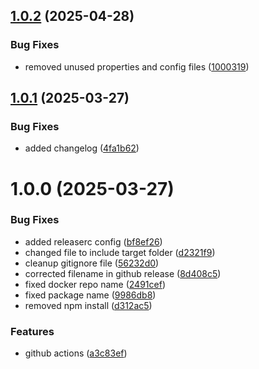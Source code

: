 ## [1.0.2](https://github.com/deepthought42/visualDesignAudit/compare/v1.0.1...v1.0.2) (2025-04-28)


### Bug Fixes

* removed unused properties and config files ([1000319](https://github.com/deepthought42/visualDesignAudit/commit/100031919f33ae737d1dc0ba73bcf5b2d7ee8d39))

## [1.0.1](https://github.com/deepthought42/visualDesignAudit/compare/v1.0.0...v1.0.1) (2025-03-27)


### Bug Fixes

* added changelog ([4fa1b62](https://github.com/deepthought42/visualDesignAudit/commit/4fa1b6291de9c7e14fac72a5a3ed7644b1f92094))

# 1.0.0 (2025-03-27)


### Bug Fixes

* added releaserc config ([bf8ef26](https://github.com/deepthought42/visualDesignAudit/commit/bf8ef262c197e948fa6c5a288991c719b0f7f78e))
* changed file to include target folder ([d2321f9](https://github.com/deepthought42/visualDesignAudit/commit/d2321f9c7763476d7a01edf7680d7a13d5d24e39))
* cleanup gitignore file ([56232d0](https://github.com/deepthought42/visualDesignAudit/commit/56232d03827b8ffe1b2288ec943ac5f6ec38781c))
* corrected filename in github release ([8d408c5](https://github.com/deepthought42/visualDesignAudit/commit/8d408c5200720b4a699c2e04a931d53d0ca3ade1))
* fixed docker repo name ([2491cef](https://github.com/deepthought42/visualDesignAudit/commit/2491cef0426e48cf19f61a32f85b0bfba44b53c0))
* fixed package name ([9986db8](https://github.com/deepthought42/visualDesignAudit/commit/9986db802b56c09097a707b16d1b70b472e924d9))
* removed npm install ([d312ac5](https://github.com/deepthought42/visualDesignAudit/commit/d312ac5e548936196ed0b11258a7811d23cd6d5f))


### Features

* github actions ([a3c83ef](https://github.com/deepthought42/visualDesignAudit/commit/a3c83ef1554a7959901d2ec141d9fa60de3be611))
